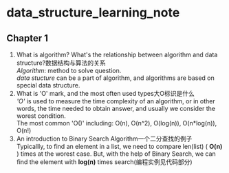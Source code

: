 # data_structure_learning_note
## Chapter 1  
1. What is algorithm? What's the relationship between algorithm and data structure?数据结构与算法的关系    
*Algorithm*: method to solve question.  
*data stucture* can be a part of algorithm, and algorithms are based on special data structure.
2. What is 'O' mark, and the most often used types大O标识是什么  
*'O'*  is used to measure the time complexity of an algorithm, or in other words, the time needed to obtain answer, and usually we consider the worest condition.   
The most common 'O()' including: O(n), O(n^2), O(log(n)), O(n*log(n)), O(n!)
3. An introduction to Binary Search Algorithm一个二分查找的例子    
Typicallly, to find an element in a list, we need to compare len(list) ( **O(n)** ) times at the worest case. But, with the help of Binary Search, we can find the element with **log(n)** times search(编程实例见代码部分)
